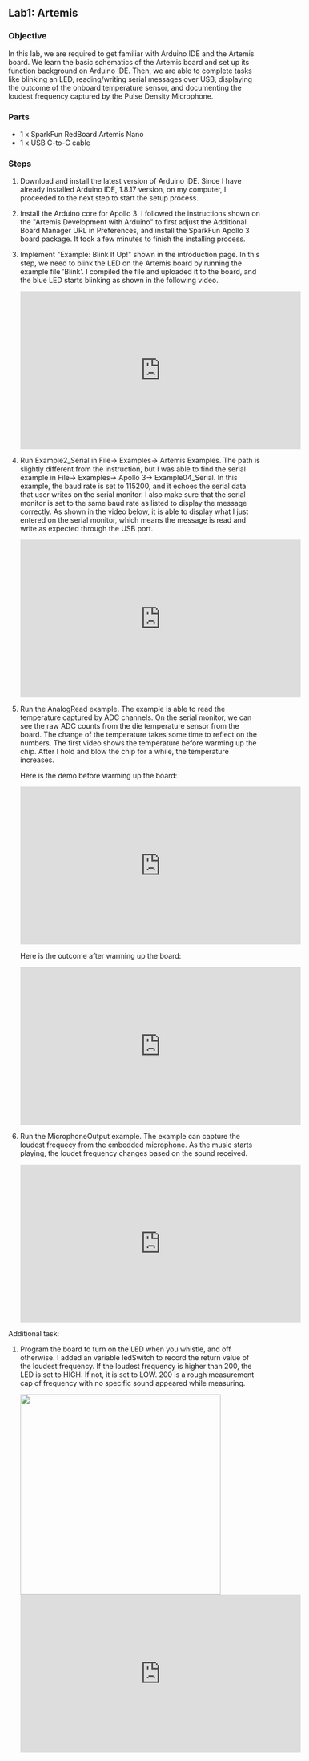 ## Lab1: Artemis

### Objective
In this lab, we are required to get familiar with Arduino IDE and the Artemis board. We learn the basic schematics of the Artemis board and set up its function background on Arduino IDE. Then, we are able to complete tasks like blinking an LED, reading/writing serial messages over USB, displaying the outcome of the onboard temperature sensor, and documenting the loudest frequency captured by the Pulse Density Microphone.

### Parts
- 1 x SparkFun RedBoard Artemis Nano
- 1 x USB C-to-C cable

### Steps
1. Download and install the latest version of Arduino IDE. Since I have already installed Arduino IDE, 1.8.17 version, on my computer, I proceeded to the next step to start the setup process.

2. Install the Arduino core for Apollo 3. I followed the instructions shown on the "Artemis Development with Arduino" to first adjust the Additional Board Manager URL in Preferences, and install the SparkFun Apollo 3 board package. It took a few minutes to finish the installing process.

3. Implement "Example: Blink It Up!" shown in the introduction page. In this step, we need to blink the LED on the Artemis board by running the example file 'Blink'. I compiled the file and uploaded it to the board, and the blue LED starts blinking as shown in the following video.
    
    <iframe width="560" height="315" src="https://www.youtube.com/embed/XM9cvpO2SmM" title="YouTube video player" frameborder="0" allow="accelerometer; autoplay; clipboard-write; encrypted-media; gyroscope; picture-in-picture" allowfullscreen></iframe>

4. Run Example2_Serial in File-> Examples-> Artemis Examples. The path is slightly different from the instruction, but I was able to find the serial example in File-> Examples-> Apollo 3-> Example04_Serial. In this example, the baud rate is set to 115200, and it echoes the serial data that user writes on the serial monitor. I also make sure that the serial monitor is set to the same baud rate as listed to display the message correctly. As shown in the video below, it is able to display what I just entered on the serial monitor, which means the message is read and write as expected through the USB port.
    
    <iframe width="560" height="315" src="https://www.youtube.com/embed/Sm3dK7V2JJA" title="YouTube video player" frameborder="0" allow="accelerometer; autoplay; clipboard-write; encrypted-media; gyroscope; picture-in-picture" allowfullscreen></iframe>

5. Run the AnalogRead example. The example is able to read the temperature captured by ADC channels. On the serial monitor, we can see the raw ADC counts from the die temperature sensor from the board. The change of the temperature takes some time to reflect on the numbers. The first video shows the temperature before warming up the chip. After I hold and blow the chip for a while, the temperature increases.

    Here is the demo before warming up the board:
    
    <iframe width="560" height="315" src="https://www.youtube.com/embed/-yx9y1qBAr0" title="YouTube video player" frameborder="0" allow="accelerometer; autoplay; clipboard-write; encrypted-media; gyroscope; picture-in-picture" allowfullscreen></iframe>
    
    Here is the outcome after warming up the board:
    
    <iframe width="560" height="315" src="https://www.youtube.com/embed/Wm96Pu9kFZA" title="YouTube video player" frameborder="0" allow="accelerometer; autoplay; clipboard-write; encrypted-media; gyroscope; picture-in-picture" allowfullscreen></iframe>
    
6. Run the MicrophoneOutput example. The example can capture the loudest frequecy from the embedded microphone. As the music starts playing, the loudet frequency changes based on the sound received.
    
    <iframe width="560" height="315" src="https://www.youtube.com/embed/TVpvZs10Qlo" title="YouTube video player" frameborder="0" allow="accelerometer; autoplay; clipboard-write; encrypted-media; gyroscope; picture-in-picture" allowfullscreen></iframe>
    
Additional task:
1. Program the board to turn on the LED when you whistle, and off otherwise. I added an variable ledSwitch to record the return value of the loudest frequency. If the loudest frequency is higher than 200, the LED is set to HIGH. If not, it is set to LOW. 200 is a rough measurement cap of frequency with no specific sound appeared while measuring. 

    <img src="/ECE5960/assets/ledSwitch.png" width="400">

    <iframe width="560" height="315" src="https://www.youtube.com/embed/6Jqbclp8EBI" title="YouTube video player" frameborder="0" allow="accelerometer; autoplay; clipboard-write; encrypted-media; gyroscope; picture-in-picture" allowfullscreen></iframe>

